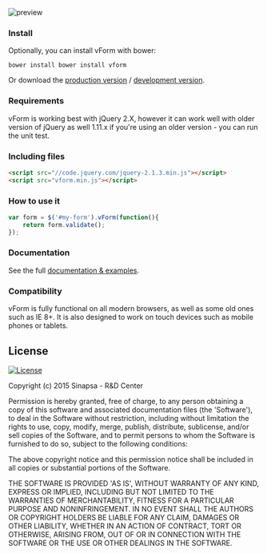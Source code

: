 ![preview](https://raw.githubusercontent.com/sinapsa/vForm/develop/docs/logo.png)

[min]: https://raw.githubusercontent.com/sinapsa/vForm/master/dist/vform.min.js
[max]: https://raw.githubusercontent.com/sinapsa/vForm/master/dist/vform.js
[docs]: http://sinapsa.github.io/vForm/

### Install
Optionally, you can install vForm with bower:
```shell
bower install bower install vform
```
Or download the [production version][min] / [development version][max].


### Requirements
vForm is working best with jQuery 2.X, however it can work well with older version of jQuery as well 1.11.x
if you're using an older version - you can run the unit test.

### Including files

```html
<script src="//code.jquery.com/jquery-2.1.3.min.js"></script>
<script src="vform.min.js"></script>
```

### How to use it
```javascript
var form = $('#my-form').vForm(function(){
	return form.validate();
});
```

### Documentation
See the full [documentation & examples][docs].

### Compatibility
vForm is fully functional on all modern browsers, as well as some old ones such as IE 8+. It is also designed to work on touch devices such as mobile phones or tablets.

## License

[![License](http://img.shields.io/badge/License-MIT-blue.svg)](http://opensource.org/licenses/MIT)

Copyright (c) 2015 Sinapsa - R&D Center

Permission is hereby granted, free of charge, to any person obtaining
a copy of this software and associated documentation files (the
'Software'), to deal in the Software without restriction, including
without limitation the rights to use, copy, modify, merge, publish,
distribute, sublicense, and/or sell copies of the Software, and to
permit persons to whom the Software is furnished to do so, subject to
the following conditions:

The above copyright notice and this permission notice shall be
included in all copies or substantial portions of the Software.

THE SOFTWARE IS PROVIDED 'AS IS', WITHOUT WARRANTY OF ANY KIND,
EXPRESS OR IMPLIED, INCLUDING BUT NOT LIMITED TO THE WARRANTIES OF
MERCHANTABILITY, FITNESS FOR A PARTICULAR PURPOSE AND NONINFRINGEMENT.
IN NO EVENT SHALL THE AUTHORS OR COPYRIGHT HOLDERS BE LIABLE FOR ANY
CLAIM, DAMAGES OR OTHER LIABILITY, WHETHER IN AN ACTION OF CONTRACT,
TORT OR OTHERWISE, ARISING FROM, OUT OF OR IN CONNECTION WITH THE
SOFTWARE OR THE USE OR OTHER DEALINGS IN THE SOFTWARE.
